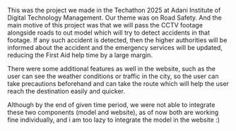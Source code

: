 This was the project we made in the Techathon 2025 at Adani Institute of Digital Technology Management. Our theme was on Road Safety. And the main motive of this project was that we will pass the CCTV footage alongside roads to out model which will try to detect accidents in that footage. If any such accident is detected, then the higher authorities will be informed about the accident and the emergency services will be updated, reducing the First Aid help time by a large margin. 

There were some additional features as well in the website, such as the user can see the weather conditions or traffic in the city, so the user can take precautions beforehand and can take the route which will help the user reach the destination easily and quicker.

Although by the end of given time period, we were not able to integrate these two components (model and website), as of now both are working fine individually, and i am too lazy to integrate the model in the website :)
